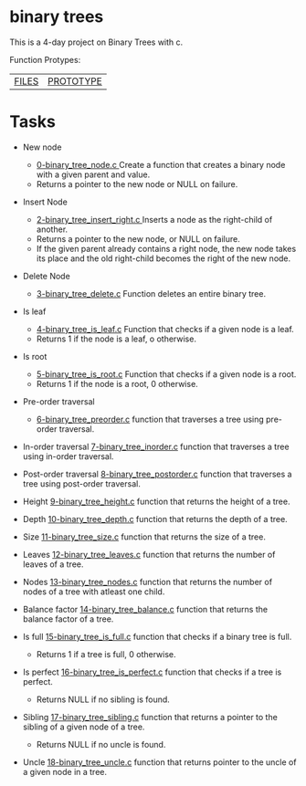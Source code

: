 # binary trees
This is a 4-day project on Binary Trees with c.

Function Protypes:

<table>
<tr><td><a href="https://github.com/twinnerhenock/binary_trees">FILES</a></td><td><a href="binary_trees.h">PROTOTYPE</a></td>
</tr>
</table>

# Tasks

* New node
	* <a href="0-binary_tree_node.c">0-binary_tree_node.c </a> Create a function that creates a binary node with a given parent and value. 
	* Returns a pointer to the new node or NULL on failure.

* Insert Node
	* <a href="2-binary_tree_insert_right.c">2-binary_tree_insert_right.c </a> Inserts a node as the right-child of another.
	* Returns a pointer to the new node, or NULL on failure.
	* If the given parent already contains a right node, the new node takes its place and the old right-child becomes the right of the new node.

* Delete Node
	* <a href="3-binary_tree_delete.c">3-binary_tree_delete.c</a> Function deletes an entire binary tree.

* Is leaf
	* <a href="4-binary_tree_is_leaf.c">4-binary_tree_is_leaf.c</a> Function that checks if a given node is a leaf.
	* Returns 1 if the node is a leaf, o otherwise.

* Is root
	* <a href="5-binary_tree_is_root.c">5-binary_tree_is_root.c</a> Function that checks if a given node is a root.
	* Returns 1 if the node is a root, 0 otherwise.

* Pre-order traversal
	* <a href="6-binary_tree_preorder.c">6-binary_tree_preorder.c</a> function that traverses a tree using pre-order traversal.

* In-order traversal <a href="7-binary_tree_inorder.c">7-binary_tree_inorder.c</a> function that traverses a tree using in-order traversal.

* Post-order traversal <a href="8-binary_tree_postorder.c">8-binary_tree_postorder.c</a> function that traverses a tree using post-order traversal.

* Height <a href="9-binary_tree_height.c">9-binary_tree_height.c</a> function that returns the height of a tree.

* Depth <a href="10-binary_tree_depth.c">10-binary_tree_depth.c</a> function that returns the depth of a tree.

* Size <a href="11-binary_tree_size.c">11-binary_tree_size.c</a> function that returns the size of a tree.

* Leaves <a href="12-binary_tree_leaves.c">12-binary_tree_leaves.c</a> function that returns the number of leaves of a tree.

* Nodes <a href="13-binary_tree_nodes.c">13-binary_tree_nodes.c</a> function that returns the number of nodes of a tree with atleast one child.

* Balance factor <a href="14-binary_tree_balance.c">14-binary_tree_balance.c</a> function that returns the balance factor of a tree.

* Is full <a href="15-binary_tree_is_full.c">15-binary_tree_is_full.c</a> function that checks if a binary tree is full.
	* Returns 1 if a tree is full, 0 otherwise.

* Is perfect <a href="16-binary_tree_is perfect.c">16-binary_tree_is_perfect.c</a> function that checks if a tree is perfect.
	* Returns NULL if no sibling is found.

* Sibling <a href="17-binary_tree_sibling.c">17-binary_tree_sibling.c</a> function that returns a pointer to the sibling of a given node of a tree.
	* Returns NULL if no uncle is found.

* Uncle <a href="18-binary_tree_uncle.c">18-binary_tree_uncle.c</a> function that returns pointer to the uncle of a given node in a tree.


	

